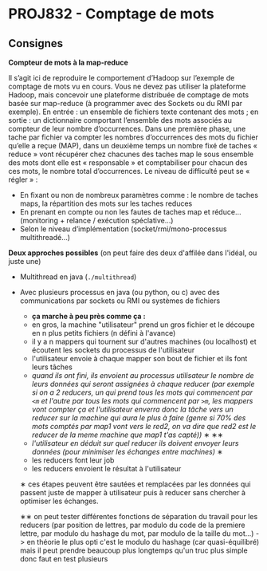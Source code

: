 # PROJ832 - Comptage de mots

## Consignes

**Compteur de mots à la map-reduce**

Il s’agit ici de reproduire le comportement d’Hadoop sur l’exemple de comptage de mots vu en cours. Vous ne devez pas utiliser la plateforme Hadoop, mais concevoir une plateforme distribuée de comptage de mots basée sur map-reduce (à programmer avec des Sockets ou du RMI par exemple). En entrée : un ensemble de fichiers texte contenant des mots ; en sortie : un dictionnaire comportant l’ensemble des mots associés au compteur de leur nombre d’occurrences. Dans une première phase, une tache par fichier va compter les nombres d’occurrences des mots du fichier qu’elle a reçue (MAP), dans un deuxième temps un nombre fixé de taches « reduce » vont récupérer chez chacunes des taches map le sous ensemble des mots dont elle est « responsable » et comptabiliser pour chacun des ces mots, le nombre total d’occurrences. Le niveau de difficulté peut se « régler » : 

- En fixant ou non de nombreux paramètres comme : le nombre de taches maps, la répartition des mots sur les taches reduces
- En prenant en compte ou non les fautes de taches map et réduce… (monitoring + relance / exécution spéclative…)
- Selon le niveau d’implémentation (socket/rmi/mono-processus multithreadé…)

**Deux approches possibles** (on peut faire des deux d'affilée dans l'idéal, ou juste une)

- Multithread en java (`./multithread`)
- Avec plusieurs processus en java (ou python, ou c) avec des communications par sockets ou RMI ou systèmes de fichiers
    - **ça marche à peu près comme ça :**
    - en gros, la machine "utilisateur" prend un gros fichier et le découpe en n plus petits fichiers (n défini à l'avance)
    - il y a n mappers qui tournent sur d'autres machines (ou localhost) et écoutent les sockets du processus de l'utilisateur
    - l'utilisateur envoie à chaque mapper son bout de fichier et ils font leurs tâches
    - _quand ils ont fini, ils envoient au processus utilisateur le nombre de leurs données qui seront assignées à chaque reducer (par exemple si on a 2 reducers, un qui prend tous les mots qui commencent par `<m` et l'autre par tous les mots qui commencent par `>m`, les mappers vont compter ça et l'utilisateur enverra donc la tâche vers un reducer sur la machine qui aura le plus à faire (genre si 70% des mots comptés par map1 vont vers le red2, on va dire que red2 est le reducer de la meme machine que map1 t'as capté))_ ∗ ∗∗
    - _l'utilisateur en déduit sur quel reducer ils doivent envoyer leurs données (pour minimiser les échanges entre machines)_ ∗
    - les reducers font leur job
    - les reducers envoient le résultat à l'utilisateur

    ∗ ces étapes peuvent être sautées et remplacées par les données qui passent juste de mapper à utilisateur puis à reducer sans chercher à optimiser les échanges.
  
    ∗∗ on peut tester différentes fonctions de séparation du travail pour les reducers (par position de lettres, par modulo du code de la premiere lettre, par modulo du hashage du mot, par modulo de la taille du mot...) -> en théorie le plus opti c'est le modulo du hashage (car quasi-équilibré) mais il peut prendre beaucoup plus longtemps qu'un truc plus simple donc faut en test plusieurs
